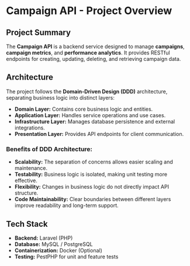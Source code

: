 # **Campaign API - Project Overview**

## **Project Summary**
The **Campaign API** is a backend service designed to manage **campaigns**, **campaign metrics**, and **performance analytics**. It provides RESTful endpoints for creating, updating, deleting, and retrieving campaign data.

## **Architecture**
The project follows the **Domain-Driven Design (DDD)** architecture, separating business logic into distinct layers:
- **Domain Layer:** Contains core business logic and entities.
- **Application Layer:** Handles service operations and use cases.
- **Infrastructure Layer:** Manages database persistence and external integrations.
- **Presentation Layer:** Provides API endpoints for client communication.

### **Benefits of DDD Architecture:**
- **Scalability:** The separation of concerns allows easier scaling and maintenance.
- **Testability:** Business logic is isolated, making unit testing more effective.
- **Flexibility:** Changes in business logic do not directly impact API structure.
- **Code Maintainability:** Clear boundaries between different layers improve readability and long-term support.

## **Tech Stack**
- **Backend:** Laravel (PHP)
- **Database:** MySQL / PostgreSQL
- **Containerization:** Docker (Optional)
- **Testing:** PestPHP for unit and feature tests
